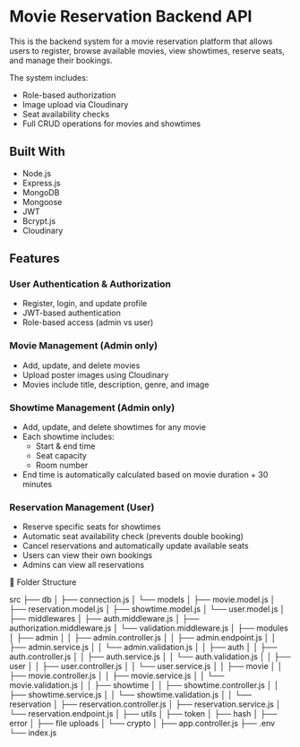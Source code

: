  # Movie Reservation Backend API
This is the backend system for a movie reservation platform that allows users to register, browse available movies, view showtimes, reserve seats, and manage their bookings.

The system includes:
- Role-based authorization
- Image upload via Cloudinary
- Seat availability checks
- Full CRUD operations for movies and showtimes

## Built With
- Node.js
- Express.js
- MongoDB
- Mongoose
- JWT
- Bcrypt.js
- Cloudinary

## Features

### User Authentication & Authorization
- Register, login, and update profile
- JWT-based authentication
- Role-based access (admin vs user)

### Movie Management (Admin only)
- Add, update, and delete movies
- Upload poster images using Cloudinary
- Movies include title, description, genre, and image

### Showtime Management (Admin only)
- Add, update, and delete showtimes for any movie
- Each showtime includes:
  - Start & end time
  - Seat capacity
  - Room number
- End time is automatically calculated based on movie duration + 30 minutes

### Reservation Management (User)
- Reserve specific seats for showtimes
- Automatic seat availability check (prevents double booking)
- Cancel reservations and automatically update available seats
- Users can view their own bookings
- Admins can view all reservations

📁 Folder Structure

src
├── db
│   ├── connection.js
│   └── models
│       ├── movie.model.js
│       ├── reservation.model.js
│       ├── showtime.model.js
│       └── user.model.js
│
├── middlewares
│   ├── auth.middleware.js
│   ├── authorization.middleware.js
│   └── validation.middleware.js
│
├── modules
│   ├── admin
│   │   ├── admin.controller.js
│   │   ├── admin.endpoint.js
│   │   ├── admin.service.js
│   │   └── admin.validation.js
│
│   ├── auth
│   │   ├── auth.controller.js
│   │   ├── auth.service.js
│   │   └── auth.validation.js
│
│   ├── user
│   │   ├── user.controller.js
│   │   └── user.service.js
│
│   ├── movie
│   │   ├── movie.controller.js
│   │   ├── movie.service.js
│   │   └── movie.validation.js
│
│   ├── showtime
│   │   ├── showtime.controller.js
│   │   ├── showtime.service.js
│   │   └── showtime.validation.js
│
│   └── reservation
│       ├── reservation.controller.js
│       ├── reservation.service.js
│       └── reservation.endpoint.js
│
├── utils
│   ├── token
│   ├── hash
│   ├── error
│   ├── file uploads
│   └── crypto
│
├── app.controller.js
├── .env
└── index.js
